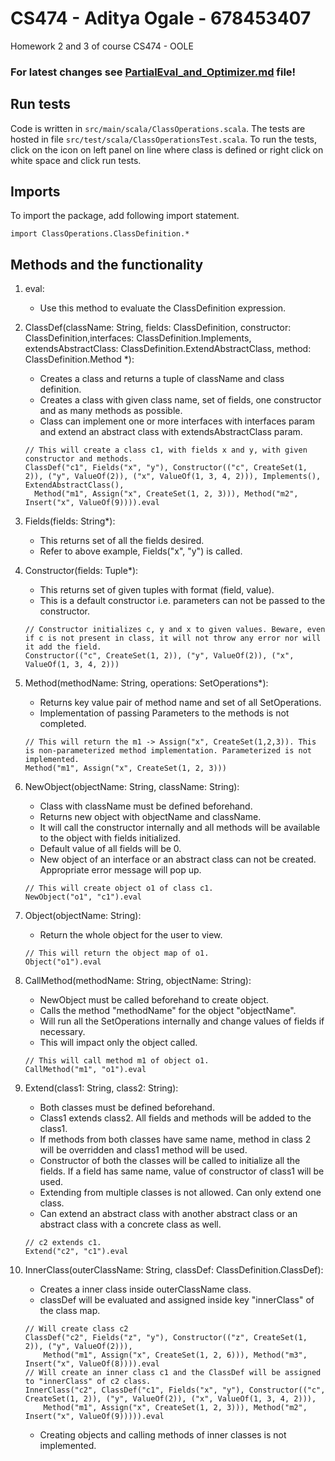 # CS474 - Aditya Ogale - 678453407
Homework 2 and 3 of course CS474 - OOLE

### For latest changes see [PartialEval_and_Optimizer.md](PartialEval_and_Optimizer.md) file!

## Run tests
Code is written in ```src/main/scala/ClassOperations.scala```. The tests are hosted in file ```src/test/scala/ClassOperationsTest.scala```. To run the tests, click on the icon on left panel on line where class is defined or right click on white space and click run tests.

## Imports
To import the package, add following import statement.
```
import ClassOperations.ClassDefinition.*
```

## Methods and the functionality
1. eval:
    - Use this method to evaluate the ClassDefinition expression.
 
2. ClassDef(className: String, fields: ClassDefinition, constructor: ClassDefinition,interfaces: ClassDefinition.Implements,
                    extendsAbstractClass: ClassDefinition.ExtendAbstractClass, method: ClassDefinition.Method *):
    - Creates a class and returns a tuple of className and class definition.
    - Creates a class with given class name, set of fields, one constructor and as many methods as possible.
    - Class can implement one or more interfaces with interfaces param and extend an abstract class with extendsAbstractClass param.
    ```
    // This will create a class c1, with fields x and y, with given constructor and methods.
    ClassDef("c1", Fields("x", "y"), Constructor(("c", CreateSet(1, 2)), ("y", ValueOf(2)), ("x", ValueOf(1, 3, 4, 2))), Implements(), ExtendAbstractClass(),
      Method("m1", Assign("x", CreateSet(1, 2, 3))), Method("m2", Insert("x", ValueOf(9)))).eval
    ```
    
3. Fields(fields: String*):
    - This returns set of all the fields desired.
    - Refer to above example, Fields("x", "y") is called.
    
4. Constructor(fields: Tuple*):
    - This returns set of given tuples with format (field, value).
    - This is a default constructor i.e. parameters can not be passed to the constructor.
    ```
    // Constructor initializes c, y and x to given values. Beware, even if c is not present in class, it will not throw any error nor will it add the field.
    Constructor(("c", CreateSet(1, 2)), ("y", ValueOf(2)), ("x", ValueOf(1, 3, 4, 2)))
    ```
    
5. Method(methodName: String, operations: SetOperations*):
    - Returns key value pair of method name and set of all SetOperations.
    - Implementation of passing Parameters to the methods is not completed.
    ```
    // This will return the m1 -> Assign("x", CreateSet(1,2,3)). This is non-parameterized method implementation. Parameterized is not implemented.
    Method("m1", Assign("x", CreateSet(1, 2, 3)))
    ```
    
6. NewObject(objectName: String, className: String):
    - Class with className must be defined beforehand.
    - Returns new object with objectName and className.
    - It will call the constructor internally and all methods will be available to the object with fields initialized.
    - Default value of all fields will be 0.
    - New object of an interface or an abstract class can not be created. Appropriate error message will pop up.
    ```
    // This will create object o1 of class c1.  
    NewObject("o1", "c1").eval
    ```
    
7. Object(objectName: String):
    - Return the whole object for the user to view.
    ```
    // This will return the object map of o1.
    Object("o1").eval
    ```
    
8. CallMethod(methodName: String, objectName: String):
    - NewObject must be called beforehand to create object.
    - Calls the method "methodName" for the object "objectName".
    - Will run all the SetOperations internally and change values of fields if necessary.
    - This will impact only the object called.
    ```
    // This will call method m1 of object o1.
    CallMethod("m1", "o1").eval
    ```
    
9. Extend(class1: String, class2: String):
    - Both classes must be defined beforehand.
    - Class1 extends class2. All fields and methods will be added to the class1.
    - If methods from both classes have same name, method in class 2 will be overridden and class1 method will be used.
    - Constructor of both the classes will be called to initialize all the fields. If a field has same name, value of constructor of class1 will be used.
    - Extending from multiple classes is not allowed. Can only extend one class.
    - Can extend an abstract class with another abstract class or an abstract class with a concrete class as well.
    ```
    // c2 extends c1.
    Extend("c2", "c1").eval
    ```
10. InnerClass(outerClassName: String, classDef: ClassDefinition.ClassDef):
    - Creates a inner class inside outerClassName class. 
    - classDef will be evaluated and assigned inside key "innerClass" of the class map.
    ```
    // Will create class c2
    ClassDef("c2", Fields("z", "y"), Constructor(("z", CreateSet(1, 2)), ("y", ValueOf(2))),
        Method("m1", Assign("x", CreateSet(1, 2, 6))), Method("m3", Insert("x", ValueOf(8)))).eval
    // Will create an inner class c1 and the ClassDef will be assigned to "innerClass" of c2 class.
    InnerClass("c2", ClassDef("c1", Fields("x", "y"), Constructor(("c", CreateSet(1, 2)), ("y", ValueOf(2)), ("x", ValueOf(1, 3, 4, 2))),
        Method("m1", Assign("x", CreateSet(1, 2, 3))), Method("m2", Insert("x", ValueOf(9))))).eval
    ```
    - Creating objects and calling methods of inner classes is not implemented.

